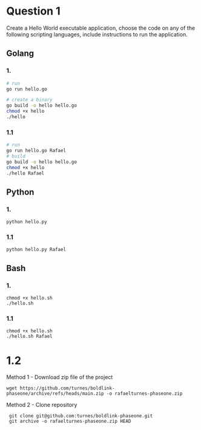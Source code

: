# Question 1
Create a Hello World executable application, choose the code on any of the following scripting languages, include instructions to run the application.

## Golang
### 1.
```bash
# run
go run hello.go

# create a binary 
go build -o hello hello.go
chmod +x hello 
./hello
```
### 1.1
```bash
# run
go run hello.go Rafael
# build
go build -o hello hello.go
chmod +x hello 
./hello Rafael
```

## Python
### 1.
```
python hello.py
```

### 1.1
```
python hello.py Rafael
```
## Bash
### 1.
```
chmod +x hello.sh
./hello.sh
```

### 1.1
```
chmod +x hello.sh
./hello.sh Rafael
```

# 1.2
Method 1 - Download zip file of the project
```
wget https://github.com/turnes/boldlink-phaseone/archive/refs/heads/main.zip -o rafaelturnes-phaseone.zip
```

Method 2 - Clone repository
```
 git clone git@github.com:turnes/boldlink-phaseone.git
 git archive -o rafaelturnes-phaseone.zip HEAD
```